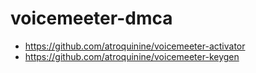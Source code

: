 # voicemeeter-dmca

* <https://github.com/atroquinine/voicemeeter-activator>
* <https://github.com/atroquinine/voicemeeter-keygen>

